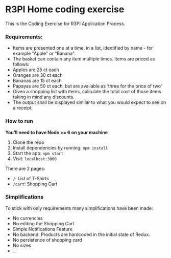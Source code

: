 # R3PI Home coding exercise

This is the Coding Exercise for R3PI Application Process.

### Requirements:

- Items are presented one at a time, in a list, identified by name - for example "Apple" or
“Banana".
- The basket can contain any item multiple times. Items are priced as follows:
- Apples are 25 ct each
- Oranges are 30 ct each
- Bananas are 15 ct each
- Papayas are 50 ct each, but are available as ‘three for the price of two’
- Given a shopping list with items, calculate the total cost of those items taking in mind any discounts.
- The output shall be displayed similar to what you would expect to see on a receipt.

### How to run

**You’ll need to have Node >= 6 on your machine**

1. Clone the repo
2. Install dependencies by running: `npm install`
3. Start the app: `npm start`
4. Visit: `localhost:3000`

There are 2 pages:
- `/`: List of T-Shirts
- `/cart`: Shopping Cart

### Simplifications

To stick with only requirements many simplifications have been made:
- No currencies
- No editing the Shopping Cart
- Simple Notifications Feature
- No backend. Products are hardcoded in the initial state of Redux.
- No persistence of shopping card
- No sizes
- ...
